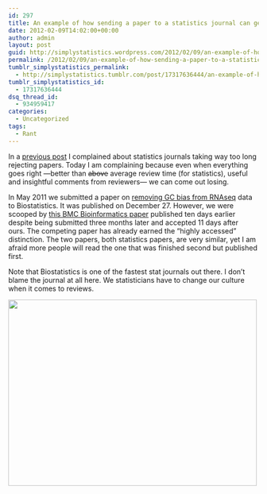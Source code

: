 ```yaml
---
id: 297
title: An example of how sending a paper to a statistics journal can get you scooped
date: 2012-02-09T14:02:00+00:00
author: admin
layout: post
guid: http://simplystatistics.wordpress.com/2012/02/09/an-example-of-how-sending-a-paper-to-a-statistics
permalink: /2012/02/09/an-example-of-how-sending-a-paper-to-a-statistics/
tumblr_simplystatistics_permalink:
  - http://simplystatistics.tumblr.com/post/17317636444/an-example-of-how-sending-a-paper-to-a-statistics
tumblr_simplystatistics_id:
  - 17317636444
dsq_thread_id:
  - 934959417
categories:
  - Uncategorized
tags:
  - Rant
---
```

In a <a href="http://simplystatistics.tumblr.com/post/14218411483/dear-editors-associate-editors-referees-please-reject" target="_blank">previous post</a> I complained about statistics journals taking way too long rejecting papers. Today I am complaining because even when everything goes right &#8212;better than <strike>above</strike> average review time (for statistics), useful and insightful comments from reviewers&#8212; we can come out losing.

In May 2011 we submitted a paper on <a href="http://biostatistics.oxfordjournals.org/content/early/2012/01/24/biostatistics.kxr054.long" target="_blank">removing GC bias from RNAseq</a> data to Biostatistics. It was published on December 27. However, we were scooped by <a href="http://www.biomedcentral.com/1471-2105/12/480/abstract" target="_blank">this BMC Bioinformatics paper</a> published ten days earlier despite being submitted three months later and accepted 11 days after ours. The competing paper has already earned the &#8220;highly accessed&#8221; distinction. The two papers, both statistics papers, are very similar, yet I am afraid more people will read the one that was finished second but published first.

Note that B<span>iostatistics is one of the fastest stat journals out there. I don&#8217;t blame the journal at all here. We statisticians have to change our culture when it comes to reviews.</span>

<img height="375" src="http://rafalab.jhsph.edu/simplystats/scoop.png" width="500" />